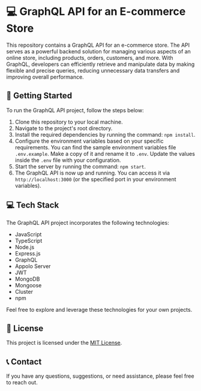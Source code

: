 # 💻 GraphQL API for an E-commerce Store

This repository contains a GraphQL API for an e-commerce store. The API serves as a powerful backend solution for managing various aspects of an online store, including products, orders, customers, and more. With GraphQL, developers can efficiently retrieve and manipulate data by making flexible and precise queries, reducing unnecessary data transfers and improving overall performance.

## 🚀 Getting Started

To run the GraphQL API project, follow the steps below:

1. Clone this repository to your local machine.
2. Navigate to the project's root directory.
3. Install the required dependencies by running the command: `npm install`.
4. Configure the environment variables based on your specific requirements. You can find the sample environment variables file `.env.example`. Make a copy of it and rename it to `.env`. Update the values inside the `.env` file with your configuration.
5. Start the server by running the command: `npm start`.
6. The GraphQL API is now up and running. You can access it via `http://localhost:3000` (or the specified port in your environment variables).

## 💻 Tech Stack

The GraphQL API project incorporates the following technologies:

- JavaScript
- TypeScript
- Node.js
- Express.js
- GraphQL
- Appolo Server
- JWT
- MongoDB
- Mongoose
- Cluster
- npm

Feel free to explore and leverage these technologies for your own projects.

## 📄 License

This project is licensed under the [MIT License](LICENSE).

## 📞 Contact

If you have any questions, suggestions, or need assistance, please feel free to reach out.
